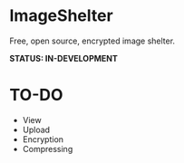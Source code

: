 # ImageShelter
Free, open source, encrypted image shelter.

**STATUS: IN-DEVELOPMENT**

# TO-DO
- View
- Upload
- Encryption
- Compressing 